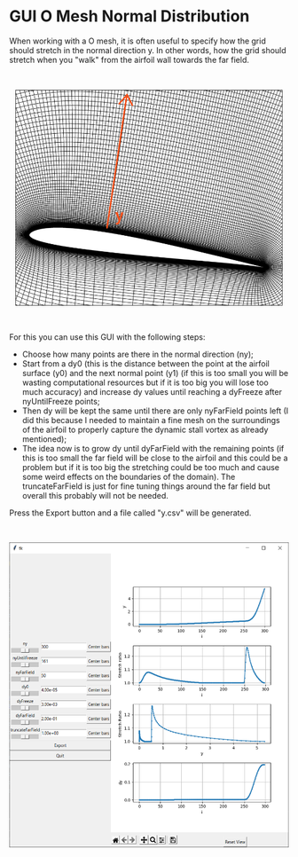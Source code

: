 # GUI O Mesh Normal Distribution

When working with a O mesh, it is often useful to specify how the grid should stretch in the normal direction y. In other words, how the grid should stretch when you "walk" from the airfoil wall towards the far field. 

<br>
<p align="center">
<img src="https://github.com/brenerrr/gui_o_mesh_normal_distribution/blob/main/grid1.png" height="390"/>
</p>
<br>

For this you can use this GUI with the following steps:
- Choose how many points are there in the normal direction (ny);
- Start from a dy0 (this is the distance between the point at the airfoil surface (y0) and the next normal point (y1) (if this is too small you will be wasting computational resources but if it is too big you will lose too much accuracy) and increase dy values until reaching a dyFreeze after nyUntilFreeze points;
- Then dy will be kept the same until there are only nyFarField points left (I did this because I needed to maintain a fine mesh on the surroundings of the airfoil to properly capture the dynamic stall vortex as already mentioned);
- The idea now is to grow dy until dyFarField with the remaining points (if this is too small the far field will be close to the airfoil and this could be a problem but if it is too big the stretching could be too much and cause some weird effects on the boundaries of the domain). The truncateFarField is just for fine tuning things around the far field but overall this probably will not be needed. 


Press the Export button and a file called "y.csv" will be generated. 

<br>
<p align="center">
<img src="https://github.com/brenerrr/gui_o_mesh_normal_distribution/blob/main/tk.png" height="550"/>
</p>
<br>
